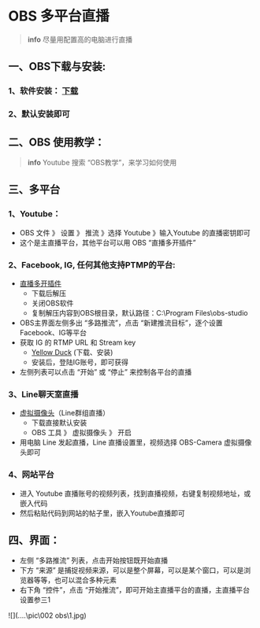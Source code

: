 # OBS 多平台直播

> **info** 尽量用配置高的电脑进行直播



## 一、OBS下载与安装: 

### 1、软件安装： [下载](https://obsproject.com/)

### 2、默认安装即可



## 二、OBS 使用教学：

> **info** 	Youtube 搜索 “OBS教学”，来学习如何使用



## 三、多平台

### 1、Youtube：

* OBS 文件 》 设置 》 推流 》选择 Youtube 》输入Youtube 的直播密钥即可
* 这个是主直播平台，其他平台可以用 OBS “直播多开插件”

### 2、Facebook, IG, 任何其他支持PTMP的平台:

* [直播多开插件](https://github.com/sorayuki/obs-multi-rtmp/releases/)
  * 下载后解压
  * 关闭OBS软件
  * 复制解压内容到OBS根目录，默认路径：C:\Program Files\obs-studio
* OBS主界面左侧多出 “多路推流”，点击 “新建推流目标”，逐个设置 Facebook、IG等平台
* 获取 IG 的 RTMP URL 和 Stream key
  * [Yellow Duck](https://yellowduck.tv/) (下载、安装)
  * 安装后，登陆IG账号，即可获得
* 左侧列表可以点击 “开始” 或 “停止” 来控制各平台的直播

### 3、Line聊天室直播

* [虚拟摄像头](https://obsproject.com/forum/resources/obs-virtualcam.539/)（Line群组直播）
  * 下载直接默认安装
  * OBS 工具 》 虚拟摄像头 》 开启
* 用电脑 Line 发起直播，Line 直播设置里，视频选择 OBS-Camera 虚拟摄像头即可

### 4、网站平台

* 进入 Youtube 直播账号的视频列表，找到直播视频，右键复制视频地址，或嵌入代码
* 然后粘贴代码到网站的帖子里，嵌入Youtube直播即可

## 四、界面：

- 左侧 “多路推流” 列表，点击开始按钮既开始直播
- 下方 “来源” 是捕捉视频来源，可以是整个屏幕，可以是某个窗口，可以是浏览器等等，也可以混合多种元素
- 右下角 “控件”，点击 “开始推流”，即可开始主直播平台的直播，主直播平台设置参三1

![](..\..\pic\002 obs\1.jpg)

